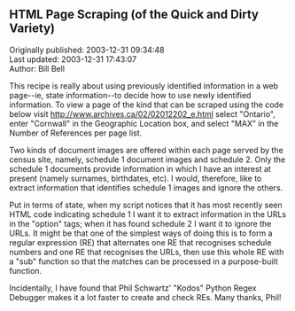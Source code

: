 ## HTML Page Scraping (of the Quick and Dirty Variety)  
Originally published: 2003-12-31 09:34:48  
Last updated: 2003-12-31 17:43:07  
Author: Bill Bell  
  
This recipe is really about using previously identified information in a web page--ie, state information--to decide how to use newly identified information. To view a page of the kind that can be scraped using the code below visit
http://www.archives.ca/02/02012202_e.html
select "Ontario", enter "Cornwall" in the Geographic Location box, and select "MAX" in the Number of References per page list.

Two kinds of document images are offered within each page served by the census site, namely, schedule 1 document images and schedule 2. Only the schedule 1
documents provide information in which I have an interest at present (namely surnames, birthdates, etc). I would, therefore, like to extract information that identifies schedule 1 images and ignore the others.

Put in terms of state, when my script notices that it has most recently seen HTML code indicating schedule 1 I want it to extract information in the URLs in the "option" tags; when it has found schedule 2 I want it to ignore the URLs. It might be that one of the simplest ways of doing this is to form a regular expression (RE) that alternates one RE that recognises schedule numbers and one RE that recognises the URLs, then use this whole RE with a "sub" function so that the matches can be processed in a purpose-built function.

Incidentally, I have found that Phil Schwartz' "Kodos" Python Regex Debugger makes it a lot faster to create and check REs. Many thanks, Phil!